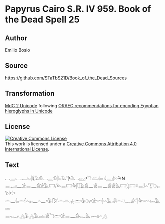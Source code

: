 # Papyrus Cairo S.R. IV 959. Book of the Dead Spell 25

## Author 

Emilio Bosio

## Source 

https://github.com/STaTbS21D/Book_of_the_Dead_Sources

## Transformation 

[MdC 2 Unicode](https://statbs21d.github.io/mdc2unicode.html) following [ORAEC recommendations for encoding Egyptian hieroglyphs in Unicode](https://github.com/oraec/recommendations-encoding-hieroglyphs)

## License 

<a rel="license" href="http://creativecommons.org/licenses/by/4.0/"><img alt="Creative Commons License" style="border-width:0" src="https://i.creativecommons.org/l/by/4.0/88x31.png" /></a><br />This work is licensed under a <a rel="license" href="http://creativecommons.org/licenses/by/4.0/">Creative Commons Attribution 4.0 International License</a>.

## Text 

<hiero><rubrum>𓂋𓈖𓏤𓂋𓂝𓏏𓋴𓆼𓄿𓀁𓂋𓈖𓀁𓋴𓏏𓅓𓊹</rubrum>⸢<rubrum>𓌨𓂋𓈉</rubrum>⸣<rubrum>𓆓𓂧𓌃𓏤𓏥</rubrum>𓇋𓈖𓊨𓇳𓅆N<br>
𓂋𓂝𓈖𓀀𓂋𓈖𓀁𓀀𓅓𓉐𓏤𓅨𓂋𓉐𓅆𓋴𓆼𓄿𓀁𓈖𓀀𓂋𓈖𓀁𓀀𓅓𓉐𓊮𓉐𓎼𓂋𓎛𓏏𓇰𓇳𓏤𓊪𓅱𓇋⸢𓇋⸣<br>
𓏛𓈖𓇋𓊪𓏛𓆳𓏏𓏥𓈖𓏏𓈖𓏌𓅱𓌙𓅯𓏛𓇹𓇼𓂧𓅱𓇳𓏤𓏌𓀀𓎡𓏶𓏏𓅓𓊪𓇋𓇋𓏛𓈞𓊃𓀉𓊹𓅆𓎟𓏏𓍃𓅓𓏛<br>
𓂋𓆑𓏭𓂻𓅱𓂻𓅓𓐟𓏤𓀀𓆓𓂧𓀀𓂋𓈖𓀁𓆑𓅓𓆱𓐍𓏏𓂻<br></hiero>